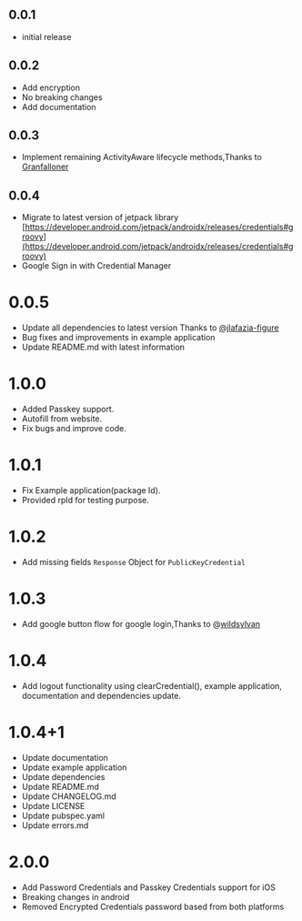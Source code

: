 ## 0.0.1

- initial release

## 0.0.2

- Add encryption
- No breaking changes
- Add documentation

## 0.0.3

- Implement remaining ActivityAware lifecycle methods,Thanks to [Granfalloner](https://github.com/Granfalloner)

## 0.0.4

- Migrate to latest version of jetpack library [https://developer.android.com/jetpack/androidx/releases/credentials#groovy](https://developer.android.com/jetpack/androidx/releases/credentials#groovy)
- Google Sign in with Credential Manager 

# 0.0.5

- Update all dependencies to latest version Thanks to [@jlafazia-figure](https://github.com/jlafazia-figure)
- Bug fixes and improvements in example application
- Update README.md with latest information


# 1.0.0

- Added Passkey support.
- Autofill from website.
- Fix bugs and improve code.

# 1.0.1

- Fix Example application(package Id).
- Provided rpId for testing purpose.

# 1.0.2

- Add missing fields `Response` Object for `PublicKeyCredential`

# 1.0.3

- Add google button flow for google login,Thanks to @[wildsylvan](https://github.com/wildsylvan)

# 1.0.4

- Add logout functionality using clearCredential(), example application, documentation and dependencies update.

# 1.0.4+1

- Update documentation
- Update example application
- Update dependencies
- Update README.md
- Update CHANGELOG.md
- Update LICENSE
- Update pubspec.yaml
- Update errors.md

# 2.0.0

- Add Password Credentials and Passkey Credentials support for iOS
- Breaking changes in android
- Removed Encrypted Credentials password based from both platforms
